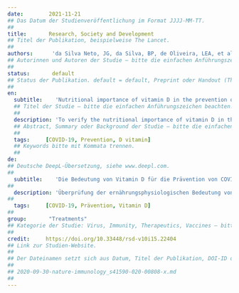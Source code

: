 ```yaml
---
date:        2021-11-21
## Das Datum der Studienveröffentlichung im Format JJJJ-MM-TT.
##
title:       Research, Society and Development
## Titel der Publikation, beispielweise The Lancet.
##
authors:      'da Silva Neto, JG, da Silva, BP, de Oliveira, LEA, et al.'
## Autorinnen und Autoren der Studie – bitte die einfachen Anführungszeichen beachten!
##
status:       default
## Status der Publikation. default = default, Preprint oder Handout (Thesenpapier)
##
en:
  subtitle:    'Nutritional importance of vitamin D in the prevention of COVID-19: a systematic review'
  ## Titel der Studie – bitte die einfachen Anführungszeichen beachten!
  ##
  description: 'To verify the nutritional importance of vitamin D in the prevention of Covid-19. Methodology: A systematic review was carried out which followed the PRISMA criteria – Main Items for Reporting Systematic Reviews and Meta-analysis. The search for articles was performed in the PubMed, Scielo, Lilacs and Virtual Health Library databases, using the descriptors in Portuguese and English: COVID-19", "Prevention" and "Vitamin D". Access to the databases was carried out from February to March 2021. 250 articles were found and after applying the inclusion criteria, 13 articles remained. Vitamin D was found to play an important role in decreasing the risks and severity of COVID-19. The possible explanation for the mechanism of action of this vitamin in infectious diseases such as COVID-19 is its regulatory role in acquired immunity and innate immunity. Vitamin D may play a role in preventing COVID-19, particularly for people with levels below recommended levels. It is linked to anti-inflammatory, antiviral, antithrombotic, antioxidant and immune system modulating actions as being of great value in decreasing the risk of infection and disease progression.'
  ## Abstract, Summary oder Background der Studie – bitte die einfachen Anführungszeichen b
  ##
  tags:     [COVID-19, Prevention, D vitamin]
  ## Keywords bitte mit Kommata trennen.
  ##
de: 
## Deutsche DeepL-Übersetzung, siehe www.deepl.com.
##
  subtitle:    'Die Bedeutung von Vitamin D für die Prävention von COVID-19: eine systematische Untersuchung'
##
  description: 'Überprüfung der ernährungsphysiologischen Bedeutung von Vitamin D für die Prävention von Covid-19. Methodik: Es wurde eine systematische Überprüfung durchgeführt, die den PRISMA-Kriterien (Main Items for Reporting Systematic Reviews and Meta-analysis) folgte. Die Suche nach Artikeln wurde in den Datenbanken PubMed, Scielo, Lilacs und Virtual Health Library durchgeführt, wobei die Deskriptoren in Portugiesisch und Englisch verwendet wurden: COVID-19", "Prävention" und "Vitamin D". Der Zugriff auf die Datenbanken erfolgte von Februar bis März 2021. Es wurden 250 Artikel gefunden, und nach Anwendung der Einschlusskriterien blieben 13 Artikel übrig. Es wurde festgestellt, dass Vitamin D eine wichtige Rolle bei der Verringerung der Risiken und des Schweregrads von COVID-19 spielt. Eine mögliche Erklärung für den Wirkmechanismus dieses Vitamins bei Infektionskrankheiten wie COVID-19 ist seine regulierende Rolle bei der erworbenen und angeborenen Immunität. Vitamin D könnte eine Rolle bei der Vorbeugung von COVID-19 spielen, insbesondere bei Personen, deren Werte unter den empfohlenen Werten liegen. Es wird mit entzündungshemmenden, antiviralen, antithrombotischen, antioxidativen und das Immunsystem modulierenden Wirkungen in Verbindung gebracht, die für die Verringerung des Infektionsrisikos und des Krankheitsverlaufs von großem Wert sind.'
##
  tags:     [COVID-19, Prävention, Vitamin D]
##
group:       "Treatments"
## Kategorie der Studie: Virus, Immunity, Therapeutics, Vaccines – bitte die Anführungszeichen beachten!
##
credit:     https://doi.org/10.33448/rsd-v10i15.22404
## Link zur Studien-Website.
##
## Der Dateinamen setzt sich aus Datum, Titel der Publikation, DOI-ID der Studie (nach dem letzten Slash) und der Dateiendung zusammen. Bitte den Unterstrich vor der DOI-ID beachten!
##
## 2020-09-30-nature-immunology_s41590-020-00808-x.md
##
---
```

<object data="{{ page.link }}" style='height:calc(100vh - 400px); width: 100%' type='application/pdf'></object>